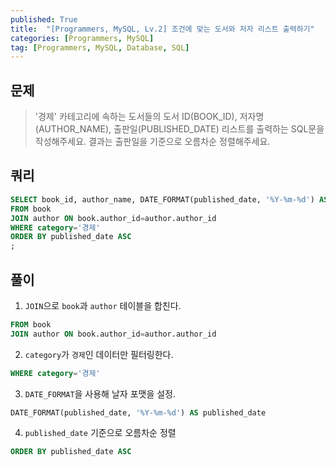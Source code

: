 ```yaml
---
published: True
title:  "[Programmers, MySQL, Lv.2] 조건에 맞는 도서와 저자 리스트 출력하기"
categories: [Programmers, MySQL]
tag: [Programmers, MySQL, Database, SQL]
---
```


## 문제

> '경제' 카테고리에 속하는 도서들의 도서 ID(BOOK_ID), 저자명(AUTHOR_NAME), 출판일(PUBLISHED_DATE) 리스트를 출력하는 SQL문을 작성해주세요.
결과는 출판일을 기준으로 오름차순 정렬해주세요.

## 쿼리

```sql
SELECT book_id, author_name, DATE_FORMAT(published_date, '%Y-%m-%d') AS published_date
FROM book
JOIN author ON book.author_id=author.author_id
WHERE category='경제'
ORDER BY published_date ASC
;
```

## 풀이

1. ```JOIN```으로 ```book```과 ```author``` 테이블을 합친다.  
```sql
FROM book
JOIN author ON book.author_id=author.author_id
```

2. ```category```가 ```경제```인 데이터만 필터링한다.  
```sql
WHERE category='경제'
```

3. ```DATE_FORMAT```을 사용해 날자 포맷을 설정.
```sql
DATE_FORMAT(published_date, '%Y-%m-%d') AS published_date
```

4. ```published_date``` 기준으로 오름차순 정렬
```sql
ORDER BY published_date ASC
```